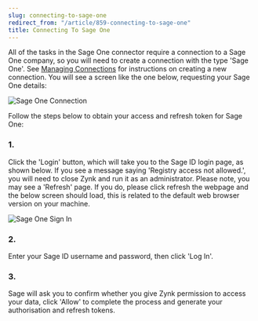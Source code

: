 ```yaml
---
slug: connecting-to-sage-one
redirect_from: "/article/859-connecting-to-sage-one"
title: Connecting To Sage One
---
```

All of the tasks in the Sage One connector require a connection to a Sage One company, so you will need to create a connection with the type 'Sage One'. See [Managing Connections](managing-connections) for instructions on creating a new connection. You will see a screen like the one below, requesting your Sage One details:

![Sage One Connection](http://www.zynk.com/images/v2/sage_one_connection.png)

Follow the steps below to obtain your access and refresh token for Sage One:

### 1.
Click the 'Login' button, which will take you to the Sage ID login page, as shown below. If you see a message saying 'Registry access not allowed.', you will need to close Zynk and run it as an administrator. Please note, you may see a 'Refresh' page. If you do, please click refresh the webpage and the below screen should load, this is related to the default web browser version on your machine.

![Sage One Sign In](http://www.zynk.com/images/v2/sage_one_connection_2.png)

### 2.
Enter your Sage ID username and password, then click 'Log In'. 

### 3.
Sage will ask you to confirm whether you give Zynk permission to access your data, click 'Allow' to complete the process and generate your authorisation and refresh tokens. 